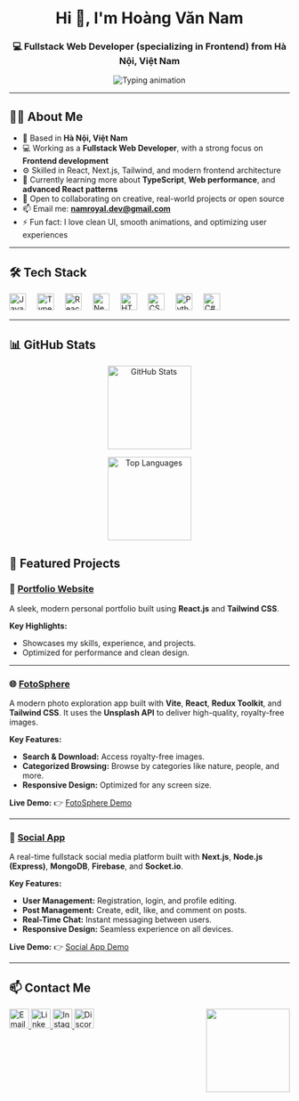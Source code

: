 <h1 align="center">Hi 👋, I'm Hoàng Văn Nam</h1>

<h3 align="center">
  💻 Fullstack Web Developer (specializing in Frontend) from Hà Nội, Việt Nam
</h3>

<p align="center">
  <img
    src="https://readme-typing-svg.herokuapp.com?font=Fira+Code&duration=3000&pause=1000&center=true&vCenter=true&width=640&lines=Welcome+to+my+GitHub!;Fullstack+Developer+with+a+Frontend+Focus.;I+love+building+beautiful+and+performant+web+apps.🚀"
    alt="Typing animation"
  />
</p>

---

## 🧑‍💼 About Me

- 📍 Based in **Hà Nội, Việt Nam**
- 💻 Working as a **Fullstack Web Developer**, with a strong focus on **Frontend development**
- ⚙️ Skilled in React, Next.js, Tailwind, and modern frontend architecture
- 🌱 Currently learning more about **TypeScript**, **Web performance**, and **advanced React patterns**
- 👯 Open to collaborating on creative, real-world projects or open source
- 📫 Email me: **namroyal.dev@gmail.com**
- ⚡ Fun fact: I love clean UI, smooth animations, and optimizing user experiences

---

## 🛠️ Tech Stack

<div align="left">
  <img src="https://cdn.jsdelivr.net/gh/devicons/devicon/icons/javascript/javascript-original.svg" height="30" alt="JavaScript" />
  <img width="12" />
  <img src="https://cdn.jsdelivr.net/gh/devicons/devicon/icons/typescript/typescript-original.svg" height="30" alt="TypeScript" />
  <img width="12" />
  <img src="https://cdn.jsdelivr.net/gh/devicons/devicon/icons/react/react-original.svg" height="30" alt="React" />
  <img width="12" />
  <img src="https://cdn.jsdelivr.net/gh/devicons/devicon/icons/nextjs/nextjs-original.svg" height="30" alt="Next.js" />
  <img width="12" />
  <img src="https://cdn.jsdelivr.net/gh/devicons/devicon/icons/html5/html5-original.svg" height="30" alt="HTML5" />
  <img width="12" />
  <img src="https://cdn.jsdelivr.net/gh/devicons/devicon/icons/css3/css3-original.svg" height="30" alt="CSS3" />
  <img width="12" />
  <img src="https://cdn.jsdelivr.net/gh/devicons/devicon/icons/python/python-original.svg" height="30" alt="Python" />
  <img width="12" />
  <img src="https://cdn.jsdelivr.net/gh/devicons/devicon/icons/csharp/csharp-original.svg" height="30" alt="C#" />
</div>

---

## 📊 GitHub Stats

<div align="center">
  <picture>
  <source 
    srcset="https://github-readme-stats.vercel.app/api?username=RoyalNam&show_icons=true&theme=dracula" 
    media="(prefers-color-scheme: dark)"
  />
  <source 
    srcset="https://github-readme-stats.vercel.app/api?username=RoyalNam&show_icons=true&theme=default" 
    media="(prefers-color-scheme: light)"
  />
  <img 
    src="https://github-readme-stats.vercel.app/api?username=RoyalNam&show_icons=true" 
    height="150" 
    alt="GitHub Stats"
  />
</picture>

  <img
    src="https://github-readme-stats.vercel.app/api/top-langs?username=RoyalNam&layout=compact&card_width=320&langs_count=6&theme=dracula"
    height="150"
    alt="Top Languages"
  />
</div>

## 🚀 Featured Projects

### 🧭 [Portfolio Website](https://namroyal.id.vn/)

A sleek, modern personal portfolio built using **React.js** and **Tailwind CSS**.

**Key Highlights:**

- Showcases my skills, experience, and projects.
- Optimized for performance and clean design.

---

### 🌐 [FotoSphere](https://github.com/RoyalNam/foto-sphere)

A modern photo exploration app built with **Vite**, **React**, **Redux Toolkit**, and **Tailwind CSS**. It uses the **Unsplash API** to deliver high-quality, royalty-free images.

**Key Features:**

- **Search & Download:** Access royalty-free images.
- **Categorized Browsing:** Browse by categories like nature, people, and more.
- **Responsive Design:** Optimized for any screen size.

**Live Demo:** 👉 [FotoSphere Demo](https://foto-sphere.vercel.app/)

---

### 📱 [Social App](https://github.com/RoyalNam/social)

A real-time fullstack social media platform built with **Next.js**, **Node.js (Express)**, **MongoDB**, **Firebase**, and **Socket.io**.

**Key Features:**

- **User Management:** Registration, login, and profile editing.
- **Post Management:** Create, edit, like, and comment on posts.
- **Real-Time Chat:** Instant messaging between users.
- **Responsive Design:** Seamless experience on all devices.

**Live Demo:** 👉 [Social App Demo](https://social-eight-psi.vercel.app/)

---

## 📫 Contact Me

<img
  align="right"
  height="150"
  src="./f.gif"
  alt=""
/>

<div align="left">
  <a href="mailto:namroyal.dev@gmail.com" target="_blank">
    <img src="https://img.shields.io/static/v1?message=Gmail&logo=gmail&label=&color=D14836&logoColor=white&style=for-the-badge" height="35" alt="Email" />
  </a>
  <a href="https://www.linkedin.com/in/nam-royal/" target="_blank">
    <img src="https://img.shields.io/static/v1?message=LinkedIn&logo=linkedin&label=&color=0077B5&logoColor=white&style=for-the-badge" height="35" alt="LinkedIn" />
  </a>
  <a href="https://www.instagram.com/nam.royal_/" target="_blank">
    <img src="https://img.shields.io/static/v1?message=Instagram&logo=instagram&label=&color=E4405F&logoColor=white&style=for-the-badge" height="35" alt="Instagram" />
  </a>
  <a href="https://discord.com/users/hoangnampro/" target="_blank">
    <img src="https://img.shields.io/static/v1?message=Discord&logo=discord&label=&color=7289DA&logoColor=white&style=for-the-badge" height="35" alt="Discord" />
  </a>
</div>

